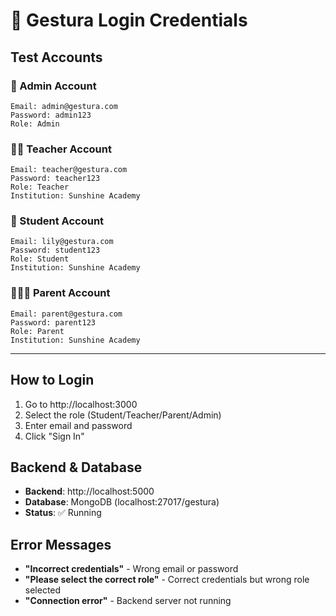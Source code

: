 # 🔐 Gestura Login Credentials

## Test Accounts

### 👑 Admin Account
```
Email: admin@gestura.com
Password: admin123
Role: Admin
```

### 👨‍🏫 Teacher Account
```
Email: teacher@gestura.com
Password: teacher123
Role: Teacher
Institution: Sunshine Academy
```

### 👧 Student Account
```
Email: lily@gestura.com
Password: student123
Role: Student
Institution: Sunshine Academy
```

### 👨‍👩‍👧 Parent Account
```
Email: parent@gestura.com
Password: parent123
Role: Parent
Institution: Sunshine Academy
```

---

## How to Login

1. Go to http://localhost:3000
2. Select the role (Student/Teacher/Parent/Admin)
3. Enter email and password
4. Click "Sign In"

## Backend & Database

- **Backend**: http://localhost:5000
- **Database**: MongoDB (localhost:27017/gestura)
- **Status**: ✅ Running

## Error Messages

- **"Incorrect credentials"** - Wrong email or password
- **"Please select the correct role"** - Correct credentials but wrong role selected
- **"Connection error"** - Backend server not running
